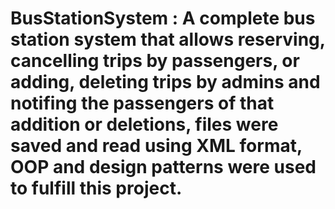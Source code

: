 # BusStationSystem : A complete bus station system that allows reserving, cancelling trips by passengers, or adding, deleting trips by admins and notifing the passengers of that addition or deletions, files were saved and read using XML format, OOP and design patterns were used to fulfill this project.
